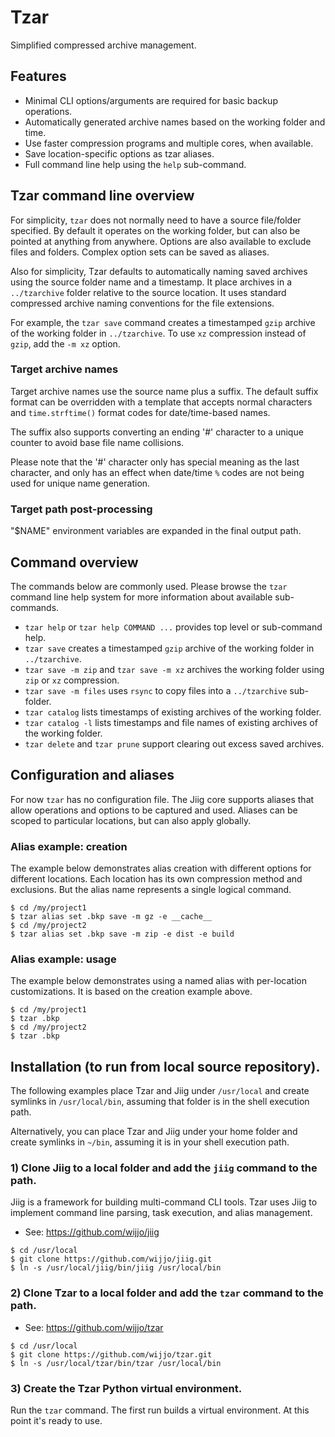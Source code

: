 # Tzar

Simplified compressed archive management.

## Features

* Minimal CLI options/arguments are required for basic backup operations.
* Automatically generated archive names based on the working folder and time.
* Use faster compression programs and multiple cores, when available.
* Save location-specific options as tzar aliases.
* Full command line help using the `help` sub-command.

## Tzar command line overview

For simplicity, `tzar` does not normally need to have a source file/folder
specified. By default it operates on the working folder, but can also be pointed
at anything from anywhere. Options are also available to exclude files and
folders. Complex option sets can be saved as aliases.

Also for simplicity, Tzar defaults to automatically naming saved archives using
the source folder name and a timestamp. It place archives in a `../tzarchive`
folder relative to the source location. It uses standard compressed archive
naming conventions for the file extensions.

For example, the `tzar save` command creates a timestamped `gzip` archive of the
working folder in `../tzarchive`. To use `xz` compression instead of `gzip`, add
the `-m xz` option.

### Target archive names

Target archive names use the source name plus a suffix. The default suffix
format can be overridden with a template that accepts normal characters and
`time.strftime()` format codes for date/time-based names. 

The suffix also supports converting an ending '#' character to a unique counter
to avoid base file name collisions.

Please note that the '#' character only has special meaning as the last
character, and only has an effect when date/time `%` codes are not being used
for unique name generation.

### Target path post-processing

"$NAME" environment variables are expanded in the final output path.

## Command overview

The commands below are commonly used. Please browse the `tzar` command line help
system for more information about available sub-commands.

* `tzar help` or `tzar help COMMAND ...` provides top level or sub-command help.
* `tzar save` creates a timestamped `gzip` archive of the working folder in
  `../tzarchive`.
* `tzar save -m zip` and `tzar save -m xz` archives the working folder using
  `zip` or `xz` compression.
* `tzar save -m files` uses `rsync` to copy files into a `../tzarchive`
  sub-folder.
* `tzar catalog` lists timestamps of existing archives of the working folder.
* `tzar catalog -l` lists timestamps and file names of existing archives of the
  working folder.
* `tzar delete` and `tzar prune` support clearing out excess saved archives.

## Configuration and aliases

For now `tzar` has no configuration file. The Jiig core supports aliases that
allow operations and options to be captured and used. Aliases can be scoped to
particular locations, but can also apply globally.

### Alias example: creation

The example below demonstrates alias creation with different options for
different locations. Each location has its own compression method and
exclusions. But the alias name represents a single logical command.

```shell
$ cd /my/project1
$ tzar alias set .bkp save -m gz -e __cache__
$ cd /my/project2
$ tzar alias set .bkp save -m zip -e dist -e build 
```

### Alias example: usage

The example below demonstrates using a named alias with per-location
customizations. It is based on the creation example above.

```shell
$ cd /my/project1
$ tzar .bkp
$ cd /my/project2
$ tzar .bkp 
```

## Installation (to run from local source repository).

The following examples place Tzar and Jiig under `/usr/local` and create
symlinks in `/usr/local/bin`, assuming that folder is in the shell execution
path.

Alternatively, you can place Tzar and Jiig under your home folder and create
symlinks in `~/bin`, assuming it is in your shell execution path.

### 1) Clone Jiig to a local folder and add the `jiig` command to the path.

Jiig is a framework for building multi-command CLI tools. Tzar uses Jiig to
implement command line parsing, task execution, and alias management.

* See: https://github.com/wijjo/jiig

```shell
$ cd /usr/local
$ git clone https://github.com/wijjo/jiig.git
$ ln -s /usr/local/jiig/bin/jiig /usr/local/bin
```

### 2) Clone Tzar to a local folder and add the `tzar` command to the path.

* See: https://github.com/wijjo/tzar

```shell
$ cd /usr/local
$ git clone https://github.com/wijjo/tzar.git
$ ln -s /usr/local/tzar/bin/tzar /usr/local/bin
```

### 3) Create the Tzar Python virtual environment.

Run the `tzar` command. The first run builds a virtual environment. At this
point it's ready to use.
